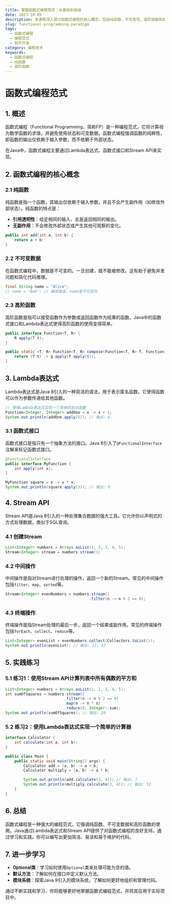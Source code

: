 ```yaml
---
title: 掌握函数式编程范式：从基础到高级
date: 2023-10-05
description: 本课程深入探讨函数式编程的核心概念，包括纯函数、不可变性、高阶函数和函数组合，帮助你掌握这一强大的编程范式。
slug: functional-programming-paradigm
tags:
  - 函数式编程
  - 编程范式
  - 软件开发
category: 编程技术
keywords:
  - 函数式编程
  - 纯函数
  - 高阶函数
---
```


# 函数式编程范式

## 1. 概述

函数式编程（Functional Programming，简称FP）是一种编程范式，它将计算视为数学函数的求值，并避免使用状态和可变数据。函数式编程强调函数的纯粹性，即函数的输出仅依赖于输入参数，而不依赖于外部状态。

在Java中，函数式编程主要通过Lambda表达式、函数式接口和Stream API来实现。

## 2. 函数式编程的核心概念

### 2.1 纯函数

纯函数是指一个函数，其输出仅依赖于输入参数，并且不会产生副作用（如修改外部状态）。纯函数的特点是：

- **引用透明性**：给定相同的输入，总是返回相同的输出。
- **无副作用**：不会修改外部状态或产生其他可观察的变化。

```java
public int add(int a, int b) {
    return a + b;
}
```

### 2.2 不可变数据

在函数式编程中，数据是不可变的。一旦创建，就不能被修改。这有助于避免并发问题和简化代码推理。

```java
final String name = "Alice";
// name = "Bob"; // 编译错误，name是不可变的
```

### 2.3 高阶函数

高阶函数是指可以接受函数作为参数或返回函数作为结果的函数。Java中的函数式接口和Lambda表达式使得高阶函数的使用变得简单。

```java
public interface Function<T, R> {
    R apply(T t);
}

public static <T, R> Function<T, R> compose(Function<T, R> f, Function<R, R> g) {
    return (T t) -> g.apply(f.apply(t));
}
```

## 3. Lambda表达式

Lambda表达式是Java 8引入的一种简洁的语法，用于表示匿名函数。它使得函数可以作为参数传递给其他函数。

```java
// 使用Lambda表达式实现一个简单的加法函数
Function<Integer, Integer> addOne = x -> x + 1;
System.out.println(addOne.apply(5)); // 输出: 6
```

### 3.1 函数式接口

函数式接口是指只有一个抽象方法的接口。Java 8引入了`@FunctionalInterface`注解来标记函数式接口。

```java
@FunctionalInterface
public interface MyFunction {
    int apply(int x);
}

MyFunction square = x -> x * x;
System.out.println(square.apply(3)); // 输出: 9
```

## 4. Stream API

Stream API是Java 8引入的一种处理集合数据的强大工具。它允许你以声明式的方式处理数据，类似于SQL查询。

### 4.1 创建Stream

```java
List<Integer> numbers = Arrays.asList(1, 2, 3, 4, 5);
Stream<Integer> stream = numbers.stream();
```

### 4.2 中间操作

中间操作是指对Stream进行处理的操作，返回一个新的Stream。常见的中间操作包括`filter`、`map`、`sorted`等。

```java
Stream<Integer> evenNumbers = numbers.stream()
                                     .filter(n -> n % 2 == 0);
```

### 4.3 终端操作

终端操作是指Stream处理的最后一步，返回一个结果或副作用。常见的终端操作包括`forEach`、`collect`、`reduce`等。

```java
List<Integer> evenList = evenNumbers.collect(Collectors.toList());
System.out.println(evenList); // 输出: [2, 4]
```

## 5. 实践练习

### 5.1 练习1：使用Stream API计算列表中所有偶数的平方和

```java
List<Integer> numbers = Arrays.asList(1, 2, 3, 4, 5);
int sumOfSquares = numbers.stream()
                          .filter(n -> n % 2 == 0)
                          .map(n -> n * n)
                          .reduce(0, Integer::sum);
System.out.println(sumOfSquares); // 输出: 20
```

### 5.2 练习2：使用Lambda表达式实现一个简单的计算器

```java
interface Calculator {
    int calculate(int a, int b);
}

public class Main {
    public static void main(String[] args) {
        Calculator add = (a, b) -> a + b;
        Calculator multiply = (a, b) -> a * b;

        System.out.println(add.calculate(3, 4)); // 输出: 7
        System.out.println(multiply.calculate(3, 4)); // 输出: 12
    }
}
```

## 6. 总结

函数式编程是一种强大的编程范式，它强调纯函数、不可变数据和高阶函数的使用。Java通过Lambda表达式和Stream API提供了对函数式编程的良好支持。通过学习和实践，你可以编写出更加简洁、易读和易于维护的代码。

## 7. 进一步学习

- **Optional类**：学习如何使用`Optional`类来处理可能为空的值。
- **默认方法**：了解如何在接口中定义默认方法。
- **模块系统**：探索Java 9引入的模块系统，了解如何更好地组织和管理代码。

通过不断实践和学习，你将能够更好地掌握函数式编程范式，并将其应用于实际项目中。